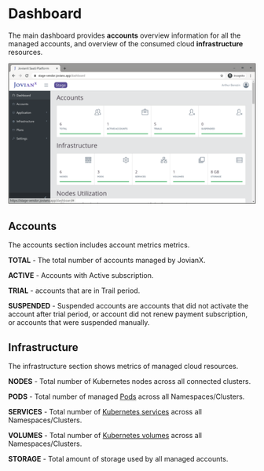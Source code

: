 # Dashboard

The main dashboard provides **accounts** overview information for all the managed accounts, and overview of the consumed cloud **infrastructure** resources. 

![JovianX Dahsboard](.gitbook/assets/screenshot-20200902011247-1200x685.png)

## Accounts

The accounts section includes account metrics metrics.

**TOTAL** - The total number of accounts managed by JovianX.

**ACTIVE** - Accounts with Active subscription.

**TRIAL** - accounts that are in Trail period. 

**SUSPENDED** - Suspended accounts are accounts that did not activate the account after trial period, or account did not renew payment subscription, or accounts that were suspended manually.

## Infrastructure

The infrastructure section shows metrics of managed cloud resources.

**NODES** - Total number of Kubernetes nodes across all connected clusters. 

**PODS** - Total number of managed [Pods](https://kubernetes.io/docs/concepts/workloads/pods/pod/) across all Namespaces/Clusters.

**SERVICES** -  Total number of [Kubernetes services](https://kubernetes.io/docs/concepts/services-networking/service/) across all Namespaces/Clusters.

**VOLUMES** - Total number of [Kubernetes volumes](https://kubernetes.io/docs/concepts/storage/volumes/) across all Namespaces/Clusters.

**STORAGE** - Total amount of storage used by all managed accounts.





